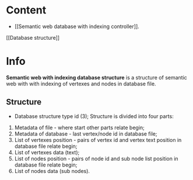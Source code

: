 # Content
- [[Semantic web database with indexing controller]].

[[Database structure]]

# Info
**Semantic web with indexing  database structure** is a structure of semantic web with  with indexing of vertexes and nodes in database file.

## Structure
- Database structure type id (3);
Structure is divided into four parts:
1. Metadata of file - where start other parts relate begin;
2. Metadata of database - last vertex/node id in database file;
3. List of vertexes position - pairs of vertex id and vertex text position in database file relate begin;
4. List of vertexes data (text);
5. List of nodes position - pairs of node id and sub node list position in database file relate begin;
6. List of nodes data (sub nodes).